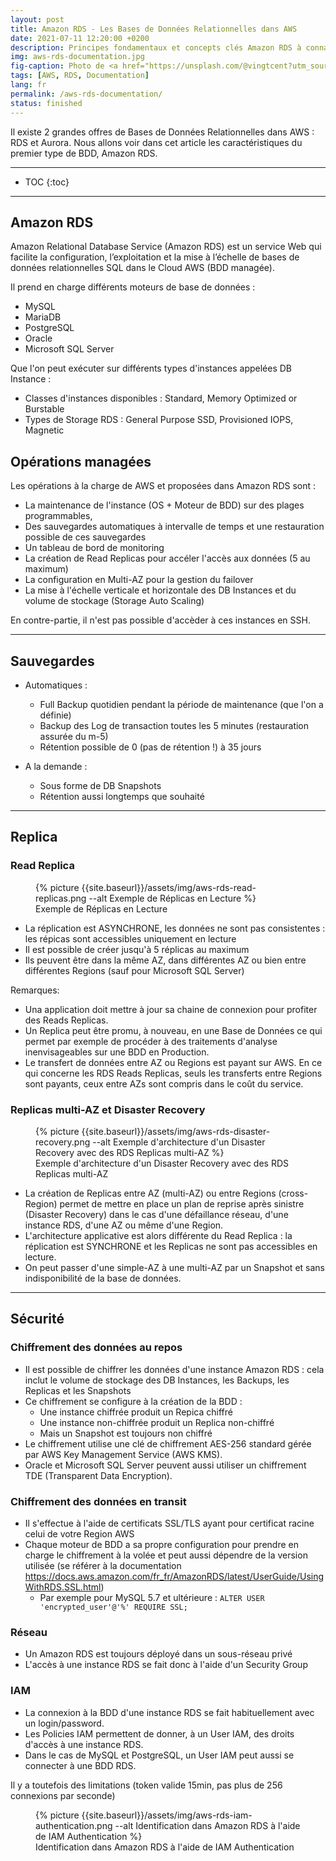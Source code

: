 ```yaml
---
layout: post
title: Amazon RDS - Les Bases de Données Relationnelles dans AWS
date: 2021-07-11 12:20:00 +0200
description: Principes fondamentaux et concepts clés Amazon RDS à connaître. Tutoriel, mode d'emploi.
img: aws-rds-documentation.jpg
fig-caption: Photo de <a href="https://unsplash.com/@vingtcent?utm_source=unsplash&utm_medium=referral&utm_content=creditCopyText">Vincent Guth</a> sur <a href="https://unsplash.com/collections/996284/data?utm_source=unsplash&utm_medium=referral&utm_content=creditCopyText">Unsplash</a>
tags: [AWS, RDS, Documentation]
lang: fr
permalink: /aws-rds-documentation/
status: finished
---
```


Il existe 2 grandes offres de Bases de Données Relationnelles dans AWS : RDS et Aurora. Nous allons voir dans cet article les caractéristiques du premier type de BDD, Amazon RDS.

<hr class="hr-text" data-content="Plan">

* TOC
{:toc}

<hr class="hr-text" data-content="RDS">

## Amazon RDS

Amazon Relational Database Service (Amazon RDS) est un service Web qui facilite la configuration, l’exploitation et la mise à l’échelle de bases de données relationnelles SQL dans le Cloud AWS (BDD managée).

Il prend en charge différents moteurs de base de données :
- MySQL
- MariaDB
- PostgreSQL
- Oracle
- Microsoft SQL Server

Que l'on peut exécuter sur différents types d'instances appelées DB Instance :
  * Classes d'instances disponibles : Standard, Memory Optimized or Burstable
  * Types de Storage RDS : General Purpose SSD, Provisioned IOPS, Magnetic

## Opérations managées

Les opérations à la charge de AWS et proposées dans Amazon RDS sont :
- La maintenance de l'instance (OS + Moteur de BDD) sur des plages programmables,
- Des sauvegardes automatiques à intervalle de temps et une restauration possible de ces sauvegardes
- Un tableau de bord de monitoring
- La création de Read Replicas pour accéler l'accès aux données (5 au maximum)
- La configuration en Multi-AZ pour la gestion du failover
- La mise à l'échelle verticale et horizontale des DB Instances et du volume de stockage (Storage Auto Scaling)

En contre-partie, il n'est pas possible d'accèder à ces instances en SSH.

<hr class="hr-text" data-content="Sauvegardes">

## Sauvegardes

- Automatiques :
  * Full Backup quotidien pendant la période de maintenance (que l'on a définie)
  * Backup des Log de transaction toutes les 5 minutes (restauration assurée du m-5)
  * Rétention possible de 0 (pas de rétention !) à 35 jours

- A la demande :
  * Sous forme de DB Snapshots
  * Rétention aussi longtemps que souhaité

<hr class="hr-text" data-content="Replica">

## Replica

### Read Replica

<figure class="article">
  {% picture {{site.baseurl}}/assets/img/aws-rds-read-replicas.png --alt Exemple de Réplicas en Lecture %}
  <figcaption>Exemple de Réplicas en Lecture</figcaption>
</figure>


- La réplication est ASYNCHRONE, les données ne sont pas consistentes : les répicas sont accessibles uniquement en lecture
- Il est possible de créer jusqu'à 5 réplicas au maximum
- Ils peuvent être dans la même AZ, dans différentes AZ ou bien entre différentes Regions (sauf pour Microsoft SQL Server)

Remarques:

- Una application doit mettre à jour sa chaine de connexion pour profiter des Reads Replicas.
- Un Replica peut être promu, à nouveau, en une Base de Données ce qui permet par exemple de procéder à des traitements d'analyse inenvisageables sur une BDD en Production.
- Le transfert de données entre AZ ou Regions est payant sur AWS. En ce qui concerne les RDS Reads Replicas, seuls les transferts entre Regions sont payants, ceux entre AZs sont compris dans le coût du service.

### Replicas multi-AZ et Disaster Recovery

<figure class="article">
  {% picture {{site.baseurl}}/assets/img/aws-rds-disaster-recovery.png --alt Exemple d'architecture d'un Disaster Recovery avec des RDS Replicas multi-AZ %}
  <figcaption>Exemple d'architecture d'un Disaster Recovery avec des RDS Replicas multi-AZ</figcaption>
</figure>

- La création de Replicas entre AZ (multi-AZ) ou entre Regions (cross-Region) permet de mettre en place un plan de reprise après sinistre (Disaster Recovery) dans le cas d'une défaillance réseau, d'une instance RDS, d'une AZ ou même d'une Region.
- L'architecture applicative est alors différente du Read Replica : la réplication est SYNCHRONE et les Replicas ne sont pas accessibles en lecture.
- On peut passer d'une simple-AZ à une multi-AZ par un Snapshot et sans indisponibilité de la base de données.

<hr class="hr-text" data-content="Sécurité">

## Sécurité

### Chiffrement des données au repos

- Il est possible de chiffrer les données d'une instance Amazon RDS : cela inclut le volume de stockage des DB Instances, les Backups, les Replicas et les Snapshots
- Ce chiffrement se configure à la création de la BDD :
  * Une instance chiffrée produit un Repica chiffré
  * Une instance non-chiffrée produit un Replica non-chiffré
  * Mais un Snapshot est toujours non chiffré
- Le chiffrement utilise une clé de chiffrement AES-256 standard gérée par AWS Key Management Service (AWS KMS).
- Oracle et Microsoft SQL Server peuvent aussi utiliser un chiffrement TDE (Transparent Data Encryption).

### Chiffrement des données en transit

- Il s'effectue à l'aide de certificats SSL/TLS ayant pour certificat racine celui de votre Region AWS
- Chaque moteur de BDD a sa propre configuration pour prendre en charge le chiffrement à la volée et peut aussi dépendre de la version utilisée (se référer à la documentation <https://docs.aws.amazon.com/fr_fr/AmazonRDS/latest/UserGuide/UsingWithRDS.SSL.html>)
  * Par exemple pour MySQL 5.7 et ultérieure : `ALTER USER 'encrypted_user'@'%' REQUIRE SSL;`

### Réseau

- Un Amazon RDS est toujours déployé dans un sous-réseau privé
- L'accès à une instance RDS se fait donc à l'aide d'un Security Group

### IAM

- La connexion à la BDD d'une instance RDS se fait habituellement avec un login/password.
- Les Policies IAM permettent de donner, à un User IAM, des droits d'accès à une instance RDS.
- Dans le cas de MySQL et PostgreSQL, un User IAM peut aussi se connecter à une BDD RDS.

Il y a toutefois des limitations (token valide 15min, pas plus de 256 connexions par seconde)

<figure class="article">
  {% picture {{site.baseurl}}/assets/img/aws-rds-iam-authentication.png --alt Identification dans Amazon RDS à l'aide de IAM Authentication %}
  <figcaption>Identification dans Amazon RDS à l'aide de IAM Authentication</figcaption>
</figure>








